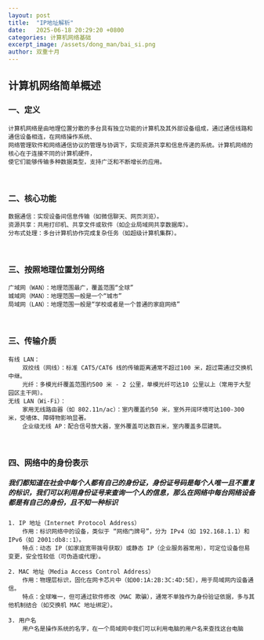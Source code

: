 ```yaml
---
layout: post
title:  "IP地址解析"
date:   2025-06-18 20:29:20 +0800
categories: 计算机网络基础
excerpt_image: /assets/dong_man/bai_si.png
author: 双重十月
---
```


## 计算机网络简单概述

### 一、定义
```
计算机网络是由地理位置分散的多台具有独立功能的计算机及其外部设备组成，通过通信线路和通信设备相连，在网络操作系统、
网络管理软件和网络通信协议的管理与协调下，实现资源共享和信息传递的系统。计算机网络的核心在于连接不同的计算机硬件，
使它们能够传输多种数据类型，支持广泛和不断增长的应用。
```
<br>

### 二、核心功能
```
数据通信：实现设备间信息传输（如微信聊天、网页浏览）。
资源共享：共用打印机、共享文件或软件（如企业局域网共享数据库）。
分布式处理：多台计算机协作完成复杂任务（如超级计算机集群）。
```
<br>

### 三、按照地理位置划分网络
```
广域网（WAN）：地理范围最广，覆盖范围“全球”
城域网（MAN）：地理范围一般是一个“城市”
局域网（LAN）：地理范围一般是“学校或者是一个普通的家庭网络”
```
<br>

### 三、传输介质
```
有线 LAN：
	双绞线（网线）：标准 CAT5/CAT6 线的传输距离通常不超过100 米，超过需通过交换机中继。
	光纤：多模光纤覆盖范围约500 米 - 2 公里，单模光纤可达10 公里以上（常用于大型园区主干网）。
无线 LAN（Wi-Fi）：
	家用无线路由器（如 802.11n/ac）：室内覆盖约50 米，室外开阔环境可达100-300 米，受墙体、障碍物影响显著。
	企业级无线 AP：配合信号放大器，室外覆盖可达数百米，室内覆盖多层建筑。
```
<br>

### 四、网络中的身份表示
##### 我们都知道在社会中每个人都有自己的身份证，身份证号码是每个人唯一且不重复的标识，我们可以利用身份证号来查询一个人的信息，那么在网络中每台网络设备都是有自己的身份，且不知一种标识
```
1. IP 地址（Internet Protocol Address）
	作用：标识网络中的设备，类似于 “网络门牌号”，分为 IPv4（如 192.168.1.1）和 IPv6（如 2001:db8::1）。
	特点：动态 IP（如家庭宽带拨号获取）或静态 IP（企业服务器常用），可定位设备但易变更，安全性较低（可伪造或代理）。
	
2. MAC 地址（Media Access Control Address）
	作用：物理层标识，固化在网卡芯片中（如00:1A:2B:3C:4D:5E），用于局域网内设备通信。
	特点：全球唯一，但可通过软件修改（MAC 欺骗），通常不单独作为身份验证依据，多与其他机制结合（如交换机 MAC 地址绑定）。
	
3. 用户名
	用户名是操作系统的名字，在一个局域网中我们可以利用电脑的用户名来查找这台电脑
```